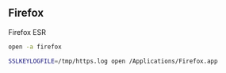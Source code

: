 Firefox
-

Firefox ESR

````sh
open -a firefox

SSLKEYLOGFILE=/tmp/https.log open /Applications/Firefox.app
````
